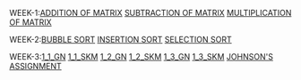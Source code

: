 WEEK-1:[ADDITION OF MATRIX](https://github.com/Akshayasaisirivolu/2203A51223_DAA/blob/main/addmatrix.c)
       [SUBTRACTION OF MATRIX](https://github.com/Akshayasaisirivolu/2203A51223_DAA/blob/main/submatrix.c)
       [MULTIPLICATION OF MATRIX](https://github.com/Akshayasaisirivolu/2203A51223_DAA/blob/main/multiplicationmatrix.c)
       
WEEK-2:[BUBBLE SORT](https://github.com/Akshayasaisirivolu/2203A51223_DAA/blob/main/bubblesort.c)
       [INSERTION SORT](https://github.com/Akshayasaisirivolu/2203A51223_DAA/blob/main/insertionsort.exe)
       [SELECTION SORT](https://github.com/Akshayasaisirivolu/2203A51223_DAA/blob/main/selection%20sort.c)

WEEK-3:[1_1_GN](https://github.com/Akshayasaisirivolu/2203A51223_DAA/blob/main/WEEK1_1_GN.c)
       [1_1_SKM](https://github.com/Akshayasaisirivolu/2203A51223_DAA/blob/main/WEEK1_1_KJ.c)
[1_2_GN](https://github.com/Akshayasaisirivolu/2203A51223_DAA/blob/main/WEEK1_2_GN.c)
[1_2_SKM](https://github.com/Akshayasaisirivolu/2203A51223_DAA/blob/main/WEEK1_2_SKM.c)
[1_3_GN](https://github.com/Akshayasaisirivolu/2203A51223_DAA/blob/main/WEEK1_3_GN.c)
[1_3_SKM](https://github.com/Akshayasaisirivolu/2203A51223_DAA/blob/main/WEEK1_3_SKM.c)
[JOHNSON'S ASSIGNMENT](https://github.com/Akshayasaisirivolu/2203A51223_DAA/blob/main/Week1_Jhonson.assignmemt.c)

